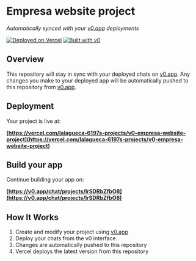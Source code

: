 # Empresa website project

*Automatically synced with your [v0.app](https://v0.app) deployments*

[![Deployed on Vercel](https://img.shields.io/badge/Deployed%20on-Vercel-black?style=for-the-badge&logo=vercel)](https://vercel.com/lalagueca-6197s-projects/v0-empresa-website-project)
[![Built with v0](https://img.shields.io/badge/Built%20with-v0.app-black?style=for-the-badge)](https://v0.app/chat/projects/lrSDRbZfbO8)

## Overview

This repository will stay in sync with your deployed chats on [v0.app](https://v0.app).
Any changes you make to your deployed app will be automatically pushed to this repository from [v0.app](https://v0.app).

## Deployment

Your project is live at:

**[https://vercel.com/lalagueca-6197s-projects/v0-empresa-website-project](https://vercel.com/lalagueca-6197s-projects/v0-empresa-website-project)**

## Build your app

Continue building your app on:

**[https://v0.app/chat/projects/lrSDRbZfbO8](https://v0.app/chat/projects/lrSDRbZfbO8)**

## How It Works

1. Create and modify your project using [v0.app](https://v0.app)
2. Deploy your chats from the v0 interface
3. Changes are automatically pushed to this repository
4. Vercel deploys the latest version from this repository